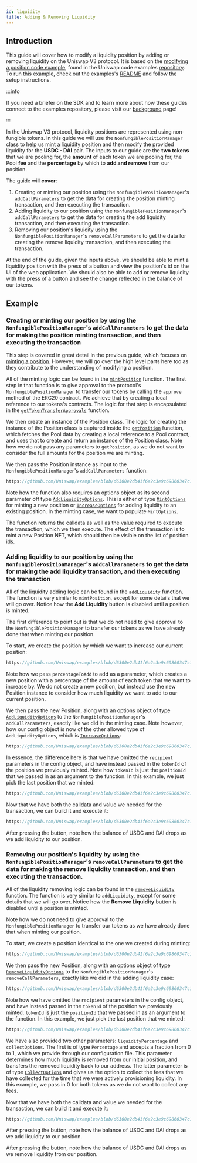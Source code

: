 ```yaml
---
id: liquidity
title: Adding & Removing Liquidity
---
```


## Introduction

This guide will cover how to modify a liquidity position by adding or removing liquidity on the Uniswap V3 protocol.
It is based on the [modifying a position code example](https://github.com/Uniswap/examples/tree/main/v3-sdk/modifying-position), found in the Uniswap code examples [repository](https://github.com/Uniswap/examples).
To run this example, check out the examples's [README](https://github.com/Uniswap/examples/blob/main/v3-sdk/modifying-position/README.md) and follow the setup instructions.

:::info

If you need a briefer on the SDK and to learn more about how these guides connect to the examples repository, please visit our [background](./01-background.md) page!

:::

In the Uniswap V3 protocol, liquidity positions are represented using non-fungible tokens. In this guide we will use the `NonfungiblePositionManager` class to help us mint a liquidity position and then modify the provided liquidity for the  **USDC - DAI** pair. The inputs to our guide are the **two tokens** that we are pooling for, the **amount** of each token we are pooling for, the Pool **fee** and the **percentage** by which to **add and remove** from our position.

The guide will **cover**:
1. Creating or minting our position using the `NonfungiblePositionManager`'s `addCallParameters` to get the data for creating the position minting transaction, and then executing the transaction.
2. Adding liquidity to our position using the `NonfungiblePositionManager`'s `addCallParameters` to get the data for creating the add liquidity transaction, and then executing the transaction.
3. Removing our position's liquidity using the `NonfungiblePositionManager`'s `removeCallParameters` to get the data for creating the remove liquidity transaction, and then executing the transaction.

At the end of the guide, given the inputs above, we should be able to mint a liquidity position with the press of a button and view the position's id on the UI of the web application. We should also be able to add or remove liquidity with the press of a button and see the change reflected in the balance of our tokens.

## Example

### Creating or minting our position by using the `NonfungiblePositionManager`'s `addCallParameters` to get the data for making the position minting transaction, and then executing the transaction

This step is covered in great detail in the previous guide, which focuses on [minting a position](./01-minting-position.md). However, we will go over the high level parts here too as they contribute to the understanding of modifying a position.

All of the minting logic can be found in the [`mintPosition`](https://github.com/Uniswap/examples/blob/d6300e2db41f6a2c3e9c69860347c17c484232ba/v3-sdk/modifying-position/src/example/Example.tsx#L128) function. The first step in that function is to give approval to the protocol's `NonfungiblePositionManager` to transfer our tokens by calling the `approve` method of the ERC20 contract. We achieve that by creating a local reference to our tokens's contracts. The logic for that step is encapsulated in the [`getTokenTransferApprovals`](https://github.com/Uniswap/examples/blob/d6300e2db41f6a2c3e9c69860347c17c484232ba/v3-sdk/modifying-position/src/libs/positions.ts#L31) function.

We then create an instance of the Position class. The logic for creating the instance of the Position class is captured inside the [`getPosition`](https://github.com/Uniswap/examples/blob/d6300e2db41f6a2c3e9c69860347c17c484232ba/v3-sdk/modifying-position/src/example/Example.tsx#L83) function, which fetches the Pool data by creating a local reference to a Pool contract, and uses that to create and return an instance of the Position class. Note how we do not pass any parameters to `getPosition`, as we do not want to consider the full amounts for the position we are minting.

We then pass the Position instance as input to the `NonfungiblePositionManager`'s `addCallParameters` function:

```js reference title="Getting the transaction calldata and parameters" referenceLinkText="View on Github" customStyling
https://github.com/Uniswap/examples/blob/d6300e2db41f6a2c3e9c69860347c17c484232ba/v3-sdk/modifying-position/src/example/Example.tsx#L156-L163
```

Note how the function also requires an options object as its second parameter off type [`AddLiquidityOptions`](https://github.com/Uniswap/v3-sdk/blob/08a7c050cba00377843497030f502c05982b1c43/src/nonfungiblePositionManager.ts#L77). This is either of type [`MintOptions`](https://github.com/Uniswap/v3-sdk/blob/08a7c050cba00377843497030f502c05982b1c43/src/nonfungiblePositionManager.ts#L74) for minting a new position or [`IncreaseOptions`](https://github.com/Uniswap/v3-sdk/blob/08a7c050cba00377843497030f502c05982b1c43/src/nonfungiblePositionManager.ts#L75) for adding liquidity to an existing position. In the minting case, we want to populate `MintOptions`.

The function returns the calldata as well as the value required to execute the transaction, which we then execute. The effect of the transaction is to mint a new Position NFT, which should then be visible on the list of position ids.

### Adding liquidity to our position by using the `NonfungiblePositionManager`'s `addCallParameters` to get the data for making the add liquidity transaction, and then executing the transaction

All of the liquidity adding logic can be found in the [`addLiquidity`](https://github.com/Uniswap/examples/blob/d6300e2db41f6a2c3e9c69860347c17c484232ba/v3-sdk/modifying-position/src/example/Example.tsx#L128) function. The function is very similar to `mintPosition`, except for some details that we will go over. Notice how the **Add Liquidity** button is disabled until a position is minted.

The first difference to point out is that we do not need to give approval to the `NonfungiblePositionManager` to transfer our tokens as we have already done that when minting our position. 

To start, we create the position by which we want to increase our current position:

```js reference title="Creating the Position" referenceLinkText="View on Github" customStyling
https://github.com/Uniswap/examples/blob/d6300e2db41f6a2c3e9c69860347c17c484232ba/v3-sdk/modifying-position/src/example/Example.tsx#L186-L188
```

Note how we pass `percentageToAdd` to add as a parameter, which creates a new position with a percentage of the amount of each token that we want to increase by. We do not create a new position, but instead use the new Position instance to consider how much liquidity we want to add to our current position.

We then pass the new Position, along with an options object of type [`AddLiquidityOptions`](https://github.com/Uniswap/v3-sdk/blob/08a7c050cba00377843497030f502c05982b1c43/src/nonfungiblePositionManager.ts#L77) to the `NonfungiblePositionManager`'s `addCallParameters`, exactly like we did in the minting case. Note however, how our config object is now of the other allowed type of `AddLiquidityOptions`, which is [`IncreaseOptions`](https://github.com/Uniswap/v3-sdk/blob/08a7c050cba00377843497030f502c05982b1c43/src/nonfungiblePositionManager.ts#L75):

```js reference title="Getting that calldata and value for the transaction" referenceLinkText="View on Github" customStyling
https://github.com/Uniswap/examples/blob/d6300e2db41f6a2c3e9c69860347c17c484232ba/v3-sdk/modifying-position/src/example/Example.tsx#L191-L198
```
In essence, the difference here is that we have omitted the `recipient` parameters in the config object, and have instead passed in the `tokenId` of the position we previously minted. Note how `tokenId` is just the `positionId` that we passed in as an argument to the function. In this example, we just pick the last position that we minted:

```js reference title="Passing the token id of the last minted position" referenceLinkText="View on Github" customStyling
https://github.com/Uniswap/examples/blob/d6300e2db41f6a2c3e9c69860347c17c484232ba/v3-sdk/modifying-position/src/example/Example.tsx#L357-L359
```

Now that we have both the calldata and value we needed for the transaction, we can build it and execute it:

```js reference title="Building and submitting the transaction" referenceLinkText="View on Github" customStyling
https://github.com/Uniswap/examples/blob/d6300e2db41f6a2c3e9c69860347c17c484232ba/v3-sdk/modifying-position/src/example/Example.tsx#L201-L210
```

After pressing the button, note how the balance of USDC and DAI drops as we add liquidity to our position.


### Removing our position's liquidity  by using the `NonfungiblePositionManager`'s `removeCallParameters` to get the data for making the remove liquidity transaction, and then executing the transaction.

All of the liquidity removing logic can be found in the [`removeLiquidity`](https://github.com/Uniswap/examples/blob/d6300e2db41f6a2c3e9c69860347c17c484232ba/v3-sdk/modifying-position/src/example/Example.tsx#L128) function. The function is very similar to `addLiquidity`, except for some details that we will go over. Notice how the **Remove Liquidity** button is disabled until a position is minted.

Note how we do not need to give approval to the `NonfungiblePositionManager` to transfer our tokens as we have already done that when minting our position. 

To start, we create a position identical to the one we created during minting:

```js reference title="Creating an identical position as minting" referenceLinkText="View on Github" customStyling
https://github.com/Uniswap/examples/blob/d6300e2db41f6a2c3e9c69860347c17c484232ba/v3-sdk/modifying-position/src/example/Example.tsx#L221
```

We then pass the new Position, along with an options object of type [`RemoveLiquidityOptions`](https://github.com/Uniswap/v3-sdk/blob/08a7c050cba00377843497030f502c05982b1c43/src/nonfungiblePositionManager.ts#L138) to the `NonfungiblePositionManager`'s `removeCallParameters`, exactly like we did in the adding liquidity case:

```js reference title="Getting the calldata and value for the transaction" referenceLinkText="View on Github" customStyling
https://github.com/Uniswap/examples/blob/d6300e2db41f6a2c3e9c69860347c17c484232ba/v3-sdk/modifying-position/src/example/Example.tsx#L224-L238
```
Note how we have omitted the `recipient` parameters in the config object, and have instead passed in the `tokenId` of the position we previously minted. `tokenId` is just the `positionId` that we passed in as an argument to the function. In this example, we just pick the last position that we minted:

```js reference title="Passing the tokenId of the last minted position" referenceLinkText="View on Github" customStyling
https://github.com/Uniswap/examples/blob/d6300e2db41f6a2c3e9c69860347c17c484232ba/v3-sdk/modifying-position/src/example/Example.tsx#L370-L372
```

We have also provided two other parameters: `liquidityPercentage` and `collectOptions`. The first is of type `Percentage` and accepts a fraction from 0 to 1, which we provide through our configuration file. This parameter determines how much liquidity is removed from our initial position, and transfers the removed liquidity back to our address. The latter parameter is of type [`CollectOptions`](https://github.com/Uniswap/v3-sdk/blob/08a7c050cba00377843497030f502c05982b1c43/src/nonfungiblePositionManager.ts#L105) and gives us the option to collect the fees that we have collected for the time that we were actively provisioning liquidity. In this example, we pass in 0 for both tokens as we do not want to collect any fees.

Now that we have both the calldata and value we needed for the transaction, we can build it and execute it:

```js reference title="Building and submitting the transaction" referenceLinkText="View on Github" customStyling
https://github.com/Uniswap/examples/blob/d6300e2db41f6a2c3e9c69860347c17c484232ba/v3-sdk/modifying-position/src/example/Example.tsx#L241-L251
```

After pressing the button, note how the balance of USDC and DAI drops as we add liquidity to our position.


After pressing the button, note how the balance of USDC and DAI drops as we remove liquidity from our position.